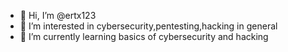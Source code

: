 - 👋 Hi, I’m @ertx123
- 👀 I’m interested in cybersecurity,pentesting,hacking in general
- 🌱 I’m currently learning basics of cybersecurity and hacking

<!---
ertx123/ertx123 is a ✨ special ✨ repository because its `README.md` (this file) appears on your GitHub profile.
You can click the Preview link to take a look at your changes.
--->
